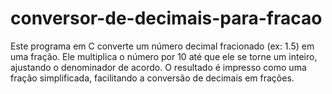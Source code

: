 # conversor-de-decimais-para-fracao
Este programa em C converte um número decimal fracionado (ex: 1.5) em uma fração. Ele multiplica o número por 10 até que ele se torne um inteiro, ajustando o denominador de acordo. O resultado é impresso como uma fração simplificada, facilitando a conversão de decimais em frações.
